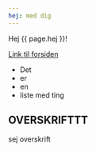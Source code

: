 ```yaml
---
hej: med dig
---
```



Hej {{ page.hej }}!

[Link til forsiden](index.html)

* Det
* er
* en
* liste med ting

## OVERSKRIFTTT

sej overskrift
